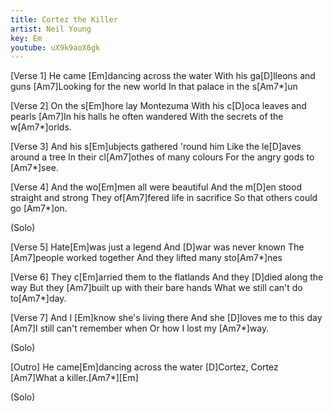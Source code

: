 ```yaml
---
title: Cortez the Killer
artist: Neil Young
key: Em
youtube: uX9k9aoX6gk
---
```


[Verse 1]
He came [Em]dancing across the water
With his ga[D]lleons and guns
[Am7]Looking for the new world
In that palace in the s[Am7*]un

[Verse 2]
On the s[Em]hore lay Montezuma
With his c[D]oca leaves and pearls
[Am7]In his halls he often wandered
With the secrets of the w[Am7*]orlds.

[Verse 3]
And his s[Em]ubjects gathered 'round him
Like the le[D]aves around a tree
In their cl[Am7]othes of many colours
For the angry gods to [Am7*]see.

[Verse 4]
And the wo[Em]men all were beautiful
And the m[D]en stood straight and strong
They of[Am7]fered life in sacrifice
So that others could go [Am7*]on.

(Solo)

[Verse 5]
Hate[Em]was just a legend
And [D]war was never known
The [Am7]people worked together
And they lifted many sto[Am7*]nes

[Verse 6]
They c[Em]arried them to the flatlands
And they [D]died along the way
But they [Am7]built up with their bare hands
What we still can't do to[Am7*]day.

[Verse 7]
And I [Em]know she's living there
And she [D]loves me to this day
[Am7]I still can't remember when
Or how I lost my [Am7*]way.

(Solo)

[Outro]
He came[Em]dancing across the water
[D]Cortez, Cortez
[Am7]What a killer.[Am7*][Em]

(Solo)

